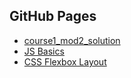 ## GitHub Pages

- [course1_mod2_solution](https://artugit.github.io/Front-End-Practices/course1_mod2_solution/)
- [JS Basics](https://artugit.github.io/Front-End-Practices/js_basics/)
- [CSS Flexbox Layout](https://artugit.github.io/Front-End-Practices/flexbox/)